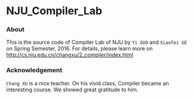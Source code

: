 # NJU_Compiler_Lab
### About
This is the source code of Compiler Lab of NJU by `Yi GUO` and `Xiaofei GE` on Spring Semester, 2016. For details, please learn more on http://cs.nju.edu.cn/changxu/2_compiler/index.html

### Acknowledgement
`Chang XU` is a nice teacher. On his vivid class, Compiler became an interesting course. We showed great gratitude to him.
